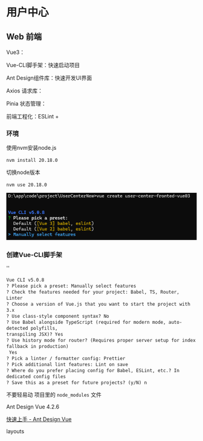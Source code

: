 # 用户中心

## Web 前端

Vue3：

Vue-CLI脚手架：快速启动项目

Ant Design组件库：快速开发UI界面

Axios 请求库：

Pinia 状态管理：

前端工程化：ESLint +



### 环境

使用nvm安装node.js

`nvm install 20.18.0`

切换node版本

`nvm use 20.18.0`

![image-20241123102154403](READMEimg/image-20241123102154403.png)

### 创建Vue-CLI脚手架
''
```命令行
Vue CLI v5.0.8
? Please pick a preset: Manually select features
? Check the features needed for your project: Babel, TS, Router, Linter
? Choose a version of Vue.js that you want to start the project with 3.x
? Use class-style component syntax? No
? Use Babel alongside TypeScript (required for modern mode, auto-detected polyfills,
transpiling JSX)? Yes
? Use history mode for router? (Requires proper server setup for index fallback in production)
 Yes
? Pick a linter / formatter config: Prettier
? Pick additional lint features: Lint on save
? Where do you prefer placing config for Babel, ESLint, etc.? In dedicated config files
? Save this as a preset for future projects? (y/N) n
```



不要轻易动  项目里的 `node_modules` 文件



Ant Design Vue 4.2.6

[快速上手 - Ant Design Vue](https://antdv.com/docs/vue/getting-started-cn)





layouts

[](https://www.bilibili.com/video/BV1MHSMYvEJq?t=2579.5)





